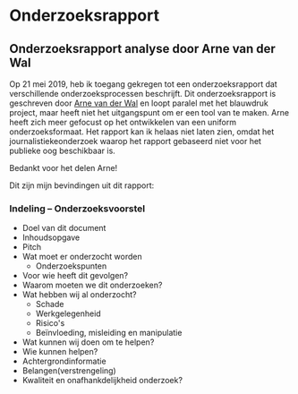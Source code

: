 # Onderzoeksrapport


## Onderzoeksrapport analyse door Arne van der Wal

Op 21 mei 2019, heb ik toegang gekregen tot een onderzoeksrapport dat verschillende onderzoeksprocessen beschrijft. Dit onderzoeksrapport is geschreven door [Arne van der Wal](https://www.ftm.nl/auteur/Arne-van-der-Wal) en loopt paralel met het blauwdruk project, maar heeft niet het uitgangspunt om er een tool van te maken. Arne heeft zich meer gefocust op het ontwikkelen van een uniform onderzoeksformaat. Het rapport kan ik helaas niet laten zien, omdat het journalistiekeonderzoek waarop het rapport gebaseerd niet voor het publieke oog beschikbaar is.


Bedankt voor het delen Arne!



Dit zijn mijn bevindingen uit dit rapport:


### Indeling – Onderzoeksvoorstel

* Doel van dit document
* Inhoudsopgave
* Pitch
* Wat moet er onderzocht worden
  * Onderzoekspunten
* Voor wie heeft dit gevolgen?
* Waarom moeten we dit onderzoeken?
* Wat hebben wij al onderzocht?
  * Schade
  * Werkgelegenheid
  * Risico's
  * Beïnvloeding, misleiding en manipulatie
* Wat kunnen wij doen om te helpen?
* Wie kunnen helpen?
* Achtergrondinformatie
* Belangen(verstrengeling)
* Kwaliteit en onafhankdelijkheid onderzoek?


